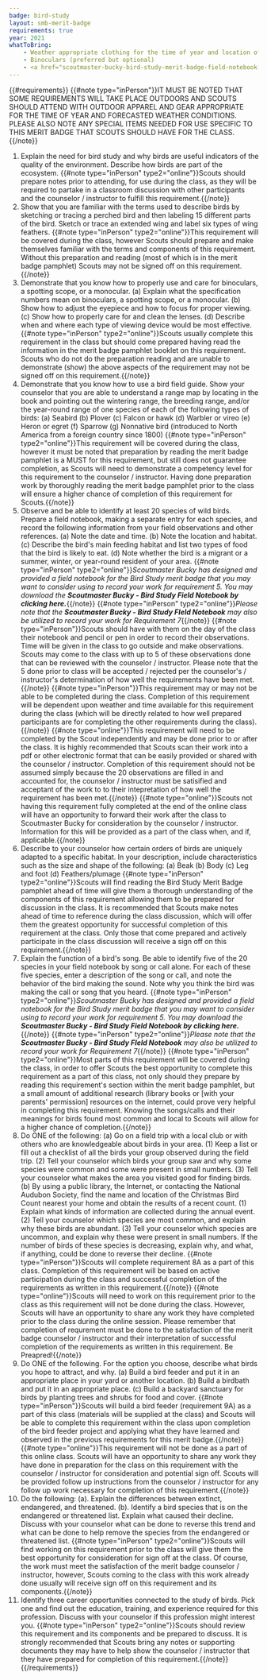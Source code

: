 ```yaml
---
badge: bird-study
layout: smb-merit-badge
requirements: true
year: 2021
whatToBring:
    - Weather appropriate clothing for the time of year and location of the class for outdoor participation
    - Binoculars (preferred but optional)
    - <a href="scoutmaster-bucky-bird-study-merit-badge-field-notebook-booklet.pdf">Scoutmaster Bucky Bird Study Merit Badge Field Notebook</a> print out or a Notebook (preferably pocket sized or slightly larger - for taking of field notes and drawings)
---
```


{{#requirements}}
{{#note type="inPerson"}}IT MUST BE NOTED THAT SOME REQUIREMENTS WILL TAKE PLACE OUTDOORS AND SCOUTS SHOULD ATTEND WITH OUTDOOR APPAREL AND GEAR APPROPRIATE FOR THE TIME OF YEAR AND FORECASTED WEATHER CONDITIONS. PLEASE ALSO NOTE ANY SPECIAL ITEMS NEEDED FOR USE SPECIFIC TO THIS MERIT BADGE THAT SCOUTS SHOULD HAVE FOR THE CLASS.{{/note}}
1. Explain the need for bird study and why birds are useful indicators of the quality of the environment. Describe how birds are part of the ecosystem.
    {{#note type="inPerson" type2="online"}}Scouts should prepare notes prior to attending, for use during the class, as they will be required to partake in a classroom discussion with other participants and the counselor / instructor to fulfill this requirement.{{/note}}
2. Show that you are familiar with the terms used to describe birds by sketching or tracing a perched bird and then labeling 15 different parts of the bird. Sketch or trace an extended wing and label six types of wing feathers.
    {{#note type="inPerson" type2="online"}}This requirement will be covered during the class, however Scouts should prepare and make themselves familiar with the terms and components of this requirement. Without this preparation and reading (most of which is in the merit badge pamphlet) Scouts may not be signed off on this requirement.{{/note}}
3. Demonstrate that you know how to properly use and care for binoculars, a spotting scope, or a monocular.
    (a) Explain what the specification numbers mean on binoculars, a spotting scope, or a monocular.
    (b) Show how to adjust the eyepiece and how to focus for proper viewing.
    (c) Show how to properly care for and clean the lenses.
    (d) Describe when and where each type of viewing device would be most effective.
    {{#note type="inPerson" type2="online"}}Scouts usually complete this requirement in the class but should come prepared having read the information in the merit badge pamphlet booklet on this requirement. Scouts who do not do the preparation reading and are unable to demonstrate (show) the above aspects of the requirement may not be signed off on this requirement.{{/note}}
4. Demonstrate that you know how to use a bird field guide. Show your counselor that you are able to understand a range map by locating in the book and pointing out the wintering range, the breeding range, and/or the year-round range of one species of each of the following types of birds:
    (a) Seabird
    (b) Plover
    (c) Falcon or hawk
    (d) Warbler or vireo
    (e) Heron or egret
    (f) Sparrow
    (g) Nonnative bird (introduced to North America from a foreign country since 1800)
    {{#note type="inPerson" type2="online"}}This requirement will be covered during the class, however it must be noted that preparation by reading the merit badge pamphlet is a MUST for this requirement, but still does not guarantee completion, as Scouts will need to demonstrate a competency level for this requirement to the counselor / instructor. Having done preparation work by thoroughly reading the merit badge pamphlet prior to the class will ensure a higher chance of completion of this requirement for Scouts.{{/note}}
5. Observe and be able to identify at least 20 species of wild birds. Prepare a field notebook, making a separate entry for each species, and record the following information from your field observations and other references.
    (a) Note the date and time.
    (b) Note the location and habitat.
    (c) Describe the bird's main feeding habitat and list two types of food that the bird is likely to eat.
    (d) Note whether the bird is a migrant or a summer, winter, or year-round resident of your area.
    {{#note type="inPerson" type2="online"}}*Scoutmaster Bucky has designed and provided a field notebook for the Bird Study merit badge that you may want to consider using to record your work for requirement 5. You may download the* ***Scoutmaster Bucky - Bird Study Field Notebook by clicking here.***{{/note}}
    {{#note type="inPerson" type2="online"}}*Please note that the ***Scoutmaster Bucky - Bird Study FIeld Notebook*** may also be utilized to record your work for Requirement 7*{{/note}}
    {{#note type="inPerson"}}Scouts should have with them on the day of the class their notebook and pencil or pen in order to record their observations. Time will be given in the class to go outside and make observations. Scouts may come to the class with up to 5 of these observations done that can be reviewed with the counselor / instructor. Please note that the 5 done prior to class will be accepted / rejected per the counselor's / instructor's determination of how well the requirements have been met.{{/note}}
    {{#note type="inPerson"}}This requirement may or may not be able to be completed during the class. Completion of this requirement will be dependent upon weather and time available for this requirement during the class (which will be directly related to how well prepared participants are for completing the other requirements during the class).{{/note}}
    {{#note type="online"}}This requirement will need to be completed by the Scout independently and may be done prior to or after the class.  It is highly recommended that Scouts scan their work into a pdf or other electronic format that can be easily provided or shared with the counselor / instructor. Completion of this requirement should not be assumed simply because the 20 observations are filled in and accounted for, the counselor / instructor must be satisified and acceptant of the work to to their intepretation of how well the requirement has been met.{{/note}}
    {{#note type="online"}}Scouts not having this requirement fully completed at the end of the online class will have an opportunity to forward their work after the class to Scoutmaster Bucky for consideration by the counselor / instructor.  Information for this will be provided as a part of the class when, and if, applicable.{{/note}}
6. Describe to your counselor how certain orders of birds are uniquely adapted to a specific habitat. In your description, include characteristics such as the size and shape of the following:
    (a) Beak
    (b) Body
    (c) Leg and foot
    (d) Feathers/plumage
    {{#note type="inPerson" type2="online"}}Scouts will find reading the Bird Study Merit Badge pamphlet ahead of time will give them a thorough understanding of the components of this requirement allowing them to be prepared for discussion in the class. It is recommended that Scouts make notes ahead of time to reference during the class discussion, which will offer them the greatest opportunity for successful completion of this requirement at the class.  Only those that come prepared and actively participate in the class discussion will receive a sign off on this requirement.{{/note}}
7. Explain the function of a bird's song. Be able to identify five of the 20 species in your field notebook by song or call alone. For each of these five species, enter a description of the song or call, and note the behavior of the bird making the sound. Note why you think the bird was making the call or song that you heard.
    {{#note type="inPerson" type2="online"}}*Scoutmaster Bucky has designed and provided a field notebook for the Bird Study merit badge that you may want to consider using to record your work for requirement 5. You may download the* ***Scoutmaster Bucky - Bird Study Field Notebook by clicking here.***{{/note}}
    {{#note type="inPerson" type2="online"}}*Please note that the ***Scoutmaster Bucky - Bird Study FIeld Notebook*** may also be utilized to record your work for Requirement 7*{{/note}}
    {{#note type="inPerson" type2="online"}}Most parts of this requirement will be covered during the class, in order to offer Scouts the best opportunity to complete this requirement as a part of this class, not only should they prepare by reading this requirement's section within the merit badge pamphlet, but a small amount of additional research (library books or [with your parents' permission] resources on the internet, could prove very helpful in completing this requirement. Knowing the songs/calls and their meanings for birds found most common and local to Scouts will allow for a higher chance of completion.{{/note}}
8. Do ONE of the following:
    (a) Go on a field trip with a local club or with others who are knowledgeable about birds in your area.
        (1) Keep a list or fill out a checklist of all the birds your group observed during the field trip.
        (2) Tell your counselor which birds your group saw and why some species were common and some were present in small numbers.
        (3) Tell your counselor what makes the area you visited good for finding birds.
    (b) By using a public library, the Internet, or contacting the National Audubon Society, find the name and location of the Christmas Bird Count nearest your home and obtain the results of a recent count.
        (1) Explain what kinds of information are collected during the annual event.
        (2) Tell your counselor which species are most common, and explain why these birds are abundant.
        (3) Tell your counselor which species are uncommon, and explain why these were present in small numbers. If the number of birds of these species is decreasing, explain why, and what, if anything, could be done to reverse their decline.
    {{#note type="inPerson"}}Scouts will complete requirement 8A as a part of this class. Completion of this requirement will be based on active participation during the class and successful completion of the requirements as written in this requirement.{{/note}}
    {{#note type="online"}}Scouts will need to work on this requirement prior to the class as this requirement will not be done during the class.  However, Scouts will have an opportunity to share any work they have completed prior to the class during the online session.  Please remember that completion of requrement must be done to the satisfaction of the merit badge counselor / instructor and their interpretation of successful completion of the requirements as written in this requirement. Be Preapred!{{/note}}
9. Do ONE of the following. For the option you choose, describe what birds you hope to attract, and why.
    (a) Build a bird feeder and put it in an appropriate place in your yard or another location.
    (b) Build a birdbath and put it in an appropriate place.
    (c) Build a backyard sanctuary for birds by planting trees and shrubs for food and cover.
    {{#note type="inPerson"}}Scouts will build a bird feeder (requirement 9A) as a part of this class (materials will be supplied at the class) and Scouts will be able to complete this requirement within the class upon completion of the bird feeder project and applying what they have learned and observed in the previous requirements for this merit badge.{{/note}}
    {{#note type="online"}}This requirement will not be done as a part of this online class.  Scouts will have an opportunity to share any work they have done in preparation for the class on this requirement with the counselor / instructor for consideration and potential sign off.  Scouts will be provided follow up instructions from the counselor / instructor for any follow up work necessary for completion of this requirement.{{/note}}
10. Do the following:
    (a). Explain the differences between extinct, endangered, and threatened.
    (b). Identify a bird species that is on the endangered or threatened list. Explain what caused their decline. Discuss with your counselor what can be done to reverse this trend and what can be done to help remove the species from the endangered or threatened list.
    {{#note type="inPerson" type2="online"}}Scouts will find working on this requirement prior to the class will give them the best opportunity for consideration for sign off at the class. Of course, the work must meet the satisfaction of the merit badge counselor / instructor, however, Scouts coming to the class with this work already done usually will receive sign off on this requirement and its components.{{/note}}
11. Identify three career opportunities connected to the study of birds. Pick one and find out the education, training, and experience required for this profession. Discuss with your counselor if this profession might interest you.
    {{#note type="inPerson" type2="online"}}Scouts should review this requirement and its components and be prepared to discuss. It is strongly recommended that Scouts bring any notes or supporting documents they may have to help show the counselor / instructor that they have prepared for completion of this requirement.{{/note}}
{{/requirements}}
